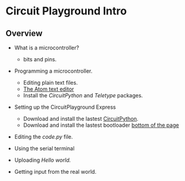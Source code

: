 # Circuit Playground Intro 

## Overview

- What is a microcontroller?
	- bits and pins.

- Programming a microcontroller.
	- Editing plain text files.
	- [The Atom text editor](https://atom.io/)
	- Install the *CircuitPython* and *Teletype* packages.

- Setting up the CircuitPlayground Express
	- Download and install the lastest [CircuitPython](https://circuitpython.org/board/circuitplayground_express/).
	- Download and install the lastest bootloader [bottom of the page](https://circuitpython.org/board/circuitplayground_express/)

- Editing the *code.py* file.

- Using the serial terminal

- Uploading *Hello world.*

- Getting input from the real world.
